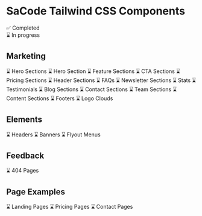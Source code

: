 # SaCode Tailwind CSS Components


✅ Completed <br>
⌛ In progress <br>

## Marketing
⌛ Hero Sections
⌛ Hero Section
⌛ Feature Sections
⌛ CTA Sections
⌛ Pricing Sections
⌛ Header Sections
⌛ FAQs
⌛ Newsletter Sections
⌛ Stats
⌛ Testimonials
⌛ Blog Sections
⌛ Contact Sections
⌛ Team Sections
⌛ Content Sections
⌛ Footers
⌛ Logo Clouds

## Elements
⌛ Headers
⌛ Banners
⌛ Flyout Menus

## Feedback
⌛ 404 Pages

## Page Examples
⌛ Landing Pages
⌛ Pricing Pages
⌛ Contact Pages
